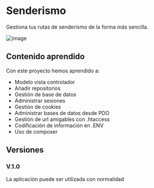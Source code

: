 # Senderismo
Gestiona tus rutas de senderismo de la forma más sencilla.

![image](https://github.com/rodrigoespigares/senderismo/assets/94736646/8e5b9981-75af-44ba-91e2-00e7724797d6)

## Contenido aprendido
Con este proyecto hemos aprendido a:
-  Modelo vista controlador
-  Añadir repositorios
-  Gestión de base de datos
-  Administrar sesiones
-  Gestión de cookies
-  Administrar bases de datos desde PDO
-  Gestión de url amigables con .htaccess
-  Codificación de información en .ENV
-  Uso de composer

## Versiones
### V.1.0
La aplicación puede ser utilizada con normalidad
